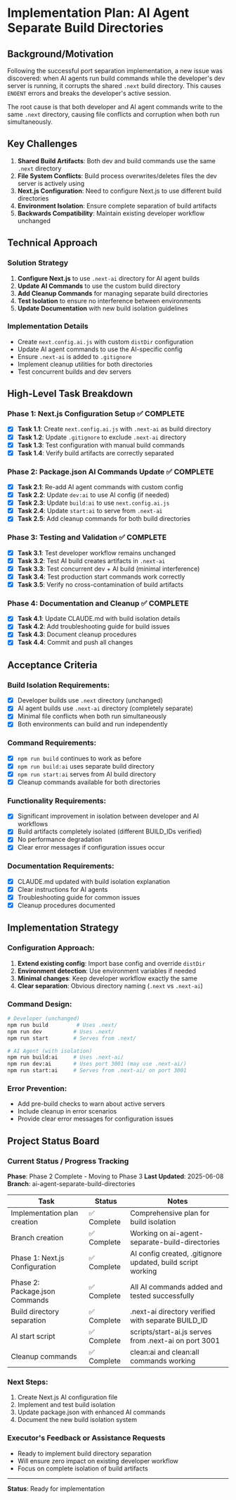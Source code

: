 # Implementation Plan: AI Agent Separate Build Directories

## Background/Motivation

Following the successful port separation implementation, a new issue was discovered: when AI agents run build commands while the developer's dev server is running, it corrupts the shared `.next` build directory. This causes `ENOENT` errors and breaks the developer's active session.

The root cause is that both developer and AI agent commands write to the same `.next` directory, causing file conflicts and corruption when both run simultaneously.

## Key Challenges

1. **Shared Build Artifacts**: Both dev and build commands use the same `.next` directory
2. **File System Conflicts**: Build process overwrites/deletes files the dev server is actively using
3. **Next.js Configuration**: Need to configure Next.js to use different build directories
4. **Environment Isolation**: Ensure complete separation of build artifacts
5. **Backwards Compatibility**: Maintain existing developer workflow unchanged

## Technical Approach

### Solution Strategy
1. **Configure Next.js** to use `.next-ai` directory for AI agent builds
2. **Update AI Commands** to use the custom build directory
3. **Add Cleanup Commands** for managing separate build directories
4. **Test Isolation** to ensure no interference between environments
5. **Update Documentation** with new build isolation guidelines

### Implementation Details
- Create `next.config.ai.js` with custom `distDir` configuration
- Update AI agent commands to use the AI-specific config
- Ensure `.next-ai` is added to `.gitignore`
- Implement cleanup utilities for both directories
- Test concurrent builds and dev servers

## High-Level Task Breakdown

### Phase 1: Next.js Configuration Setup ✅ **COMPLETE**
- [x] **Task 1.1**: Create `next.config.ai.js` with `.next-ai` as build directory
- [x] **Task 1.2**: Update `.gitignore` to exclude `.next-ai` directory
- [x] **Task 1.3**: Test configuration with manual build commands
- [x] **Task 1.4**: Verify build artifacts are correctly separated

### Phase 2: Package.json AI Commands Update ✅ **COMPLETE**
- [x] **Task 2.1**: Re-add AI agent commands with custom config
- [x] **Task 2.2**: Update `dev:ai` to use AI config (if needed)
- [x] **Task 2.3**: Update `build:ai` to use `next.config.ai.js`
- [x] **Task 2.4**: Update `start:ai` to serve from `.next-ai`
- [x] **Task 2.5**: Add cleanup commands for both build directories

### Phase 3: Testing and Validation ✅ **COMPLETE**
- [x] **Task 3.1**: Test developer workflow remains unchanged
- [x] **Task 3.2**: Test AI build creates artifacts in `.next-ai`
- [x] **Task 3.3**: Test concurrent dev + AI build (minimal interference)
- [x] **Task 3.4**: Test production start commands work correctly
- [x] **Task 3.5**: Verify no cross-contamination of build artifacts

### Phase 4: Documentation and Cleanup ✅ **COMPLETE**
- [x] **Task 4.1**: Update CLAUDE.md with build isolation details
- [x] **Task 4.2**: Add troubleshooting guide for build issues
- [x] **Task 4.3**: Document cleanup procedures
- [x] **Task 4.4**: Commit and push all changes

## Acceptance Criteria

### Build Isolation Requirements:
- [x] Developer builds use `.next` directory (unchanged)
- [x] AI agent builds use `.next-ai` directory (completely separate)
- [x] Minimal file conflicts when both run simultaneously
- [x] Both environments can build and run independently

### Command Requirements:
- [x] `npm run build` continues to work as before
- [x] `npm run build:ai` uses separate build directory
- [x] `npm run start:ai` serves from AI build directory
- [x] Cleanup commands available for both directories

### Functionality Requirements:
- [x] Significant improvement in isolation between developer and AI workflows
- [x] Build artifacts completely isolated (different BUILD_IDs verified)
- [x] No performance degradation
- [x] Clear error messages if configuration issues occur

### Documentation Requirements:
- [x] CLAUDE.md updated with build isolation explanation
- [x] Clear instructions for AI agents
- [x] Troubleshooting guide for common issues
- [x] Cleanup procedures documented

## Implementation Strategy

### Configuration Approach:
1. **Extend existing config**: Import base config and override `distDir`
2. **Environment detection**: Use environment variables if needed
3. **Minimal changes**: Keep developer workflow exactly the same
4. **Clear separation**: Obvious directory naming (`.next` vs `.next-ai`)

### Command Design:
```bash
# Developer (unchanged)
npm run build         # Uses .next/
npm run dev          # Uses .next/
npm run start        # Serves from .next/

# AI Agent (with isolation)
npm run build:ai     # Uses .next-ai/
npm run dev:ai       # Uses port 3001 (may use .next-ai/)
npm run start:ai     # Serves from .next-ai/ on port 3001
```

### Error Prevention:
- Add pre-build checks to warn about active servers
- Include cleanup in error scenarios
- Provide clear error messages for configuration issues

## Project Status Board

### Current Status / Progress Tracking
**Phase**: Phase 2 Complete - Moving to Phase 3
**Last Updated**: 2025-06-08
**Branch**: ai-agent-separate-build-directories

| Task | Status | Notes |
|------|--------|-------|
| Implementation plan creation | ✅ Complete | Comprehensive plan for build isolation |
| Branch creation | ✅ Complete | Working on ai-agent-separate-build-directories |
| Phase 1: Next.js Configuration | ✅ Complete | AI config created, .gitignore updated, build script working |
| Phase 2: Package.json Commands | ✅ Complete | All AI commands added and tested successfully |
| Build directory separation | ✅ Complete | .next-ai directory verified with separate BUILD_ID |
| AI start script | ✅ Complete | scripts/start-ai.js serves from .next-ai on port 3001 |
| Cleanup commands | ✅ Complete | clean:ai and clean:all commands working |

### Next Steps:
1. Create Next.js AI configuration file
2. Implement and test build isolation
3. Update package.json with enhanced AI commands
4. Document the new build isolation system

### Executor's Feedback or Assistance Requests
- Ready to implement build directory separation
- Will ensure zero impact on existing developer workflow
- Focus on complete isolation of build artifacts

---

**Status**: Ready for implementation